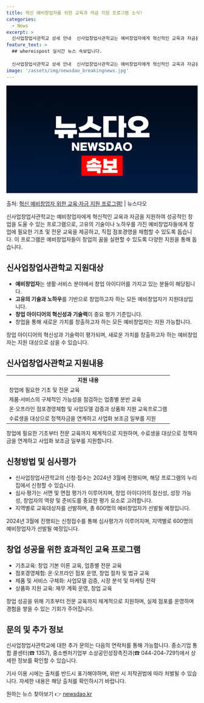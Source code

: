 ```yaml
---
title: 혁신 예비창업자를 위한 교육과 자금 지원 프로그램 소식!
categories:
  - News
excerpt: >
  신사업창업사관학교 상세 안내  신사업창업사관학교는 예비창업자에게 혁신적인 교육과 자금을 지원하여 성공적인 창…
feature_text: >
  ## whereispost 실시간 뉴스 속보입니다.

  신사업창업사관학교 상세 안내  신사업창업사관학교는 예비창업자에게 혁신적인 교육과 자금을 지원하여 성공적인 창…
image: '/assets/img/newsdao_breakingnews.jpg'
---
```


![뉴스다오 속보](/assets/img/newsdao_breakingnews.jpg)

<p>출처: <a href="https://newsdao.kr/4735" rel="dofollow">혁신 예비창업자 위한 교육·자금 지원 프로그램!</a> | 뉴스다오</p>

<p data-ke-size="size16">신사업창업사관학교는 예비창업자에게 혁신적인 교육과 자금을 지원하여 성공적인 창업을 도울 수 있는 프로그램으로, 고유의 기술이나 노하우를 가진 예비창업자들에게 창업에 필요한 기초 및 전문 교육을 제공하고, 직접 점포경영을 체험할 수 있도록 돕습니다. 이 프로그램은 예비창업자들이 창업의 꿈을 실현할 수 있도록 다양한 지원을 통해 돕습니다.</p>

<h2 data-ke-size="size26">신사업창업사관학교 지원대상</h2>
<ul>
  <li><b>예비창업자</b>는 생활·서비스 분야에서 창업 아이디어를 가지고 있는 분들이 해당됩니다.</li>
  <li><b>고유의 기술과 노하우</b>를 기반으로 창업하고자 하는 모든 예비창업자가 지원대상입니다.</li>
  <li><b>창업 아이디어의 혁신성과 기술력</b>이 중요 평가 기준입니다.</li>
  <li>창업을 통해 새로운 가치를 창출하고자 하는 모든 예비창업자는 지원 가능합니다.</li>
</ul>

<p data-ke-size="size16">창업 아이디어의 혁신성과 기술력이 평가되며, 새로운 가치를 창출하고자 하는 예비창업자는 지원 대상으로 삼을 수 있습니다.</p>

<h2 data-ke-size="size26">신사업창업사관학교 지원내용</h2>
<table>
  <tr>
    <td style="text-align: center; height: 17px;"><b>지원 내용</b></td>
  </tr>
  <tr>
    <td>창업에 필요한 기초 및 전문 교육</td>
  </tr>
  <tr>
    <td>제품·서비스의 구체적인 가능성을 점검하는 업종별 분반 교육</td>
  </tr>
  <tr>
    <td>온·오프라인 점포경영체험 및 사업모델 검증과 상품화 지원 교육프로그램</td>
  </tr>
  <tr>
    <td>수료생을 대상으로 정책자금을 연계하고 사업화 보조금 일부를 지원</td>
  </tr>
</table>

<p data-ke-size="size16">창업에 필요한 기초부터 전문 교육까지 체계적으로 지원하며, 수료생을 대상으로 정책자금을 연계하고 사업화 보조금 일부를 지원합니다.</p>

<h2 data-ke-size="size26">신청방법 및 심사평가</h2>
<ul>
  <li>신사업창업사관학교의 신청·접수는 2024년 3월에 진행되며, 해당 프로그램의 누리집에서 신청할 수 있습니다.</li>
  <li>심사·평가는 서면 및 면접 평가가 이루어지며, 창업 아이디어의 참신성, 성장 가능성, 창업자의 역량 및 준비도를 중요한 평가 요소로 고려합니다.</li>
  <li>지역별로 교육대상자를 선발하며, 총 600명의 예비창업자가 선발될 예정입니다.</li>
</ul>

<p data-ke-size="size16">2024년 3월에 진행되는 신청접수를 통해 심사평가가 이루어지며, 지역별로 600명의 예비창업자가 선발될 예정입니다.</p>

<h2 data-ke-size="size26">창업 성공을 위한 효과적인 교육 프로그램</h2>
<ul>
  <li>기초교육: 창업 기본 이론 교육, 업종별 전문 교육</li>
  <li>점포경영체험: 온·오프라인 점포 운영, 창업 절차 및 법규 교육</li>
  <li>제품 및 서비스 구체화: 사업모델 검증, 시장 분석 및 마케팅 전략</li>
  <li>상품화 지원 교육: 재무 계획 운영, 창업 교육</li>
</ul>

<p data-ke-size="size16">창업 성공을 위해 기초부터 전문 교육까지 체계적으로 지원하며, 실제 점포를 운영하며 경험을 쌓을 수 있는 기회가 주어집니다.</p>

<h2 data-ke-size="size26">문의 및 추가 정보</h2>
<p data-ke-size="size16">신사업창업사관학교에 대한 추가 문의는 다음의 연락처를 통해 가능합니다. 중소기업 통합 콜센터(☎ 1357), 중소벤처기업부 소상공인성장촉진과(☎ 044-204-7291)에서 상세한 정보를 확인할 수 있습니다.</p>
<p data-ke-size="size16">기사 이용 시에는 출처를 반드시 표기해야하며, 위반 시 저작권법에 따라 처벌될 수 있습니다. 자세한 내용은 해당 출처를 확인하시기 바랍니다.</p> 

원하는 뉴스 찾아보기 👉 <a href="https://newsdao.kr" rel="dofollow">newsdao.kr</a>


